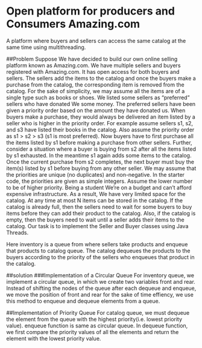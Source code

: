 # Open platform for producers and Consumers Amazing.com
 A platform where buyers and sellers can access the same catalog at the same time using multithreading.
 
##Problem
Suppose We have decided to build our own online selling platform known as Amazing.com. We have multiple sellers and buyers registered with Amazing.com. It has open access for both buyers and sellers. The sellers add the items to the catalog and once the buyers make a purchase from the catalog, the corresponding item is removed from the catalog. For the sake of simplicity, we may assume all the items are of a single type such as books or shoes. We listed some sellers as “preferred” sellers who have donated We some money. The preferred sellers have been given a priority order based on the amount they have donated us. When buyers make a purchase, they would always be delivered an item listed by a seller who is higher in the priority order. For example assume sellers s1, s2, and s3 have listed their books in the catalog. Also assume the priority order as s1 > s2 > s3 (s1 is most preferred). Now buyers have to first purchase all the items listed by s1 before making a purchase from other sellers. Further, consider a situation where a buyer is buying
from s2 after all the items listed by s1 exhausted. In the meantime s1 again adds some items to the catalog. Once the current purchase from s2 completes, the next buyer must buy the item(s) listed by s1 before buying from any other seller. We may assume that the priorities are unique (no duplicates) and non-negative. In the starter code, the  priorities are given as simple integers. Assume the lower number to be of higher priority. Being a student We’re on a budget and can’t afford expensive infrastructure. As a result, We have very limited space for the catalog. At any time at most N items can be stored in the catalog. If the catalog is already full, then the sellers need to wait for some buyers to buy items before they can add their product to the catalog. Also, if the catalog is empty, then the buyers need to wait until a seller adds their items to the catalog. Our task is to implement the Seller and Buyer classes using Java Threads.

Here inventory is a queue from where sellers take products and enqueue that products to catalog queue. The catalog dequeues the products to the buyers according to the priority of the sellers who enqueues that product in the catalog.


##solution
###Implementation of a Circular Queue
For inventory queue, we implement a circular queue, in which we create two variables front and rear. Instead of shifting the nodes of the queue after each dequeue and enqueue, we move the position of front and rear for the sake of time effiency, we use this method to enqueue and dequeue elements from a queue.

##Implementation of Priority Queue
For catalog queue, we must dequeue the element from the queue with the highest priority(i.e. lowest priority value).
enqueue function is same as circular queue. In dequeue function, we first compare the priority values of all the elements and return the element with the lowest priority value.

